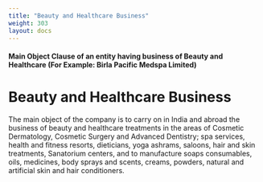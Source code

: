 ```yaml
---
title: "Beauty and Healthcare Business"
weight: 303
layout: docs
---
```

#### Main Object Clause of an entity having business of Beauty and Healthcare (For Example: Birla Pacific Medspa Limited)

# Beauty and Healthcare Business

The main object of the company is to carry on in India and abroad the business of beauty and healthcare treatments in the areas of Cosmetic Dermatology, Cosmetic Surgery and Advanced Dentistry; spa services, health and fitness resorts, dieticians, yoga ashrams, saloons, hair and skin treatments, Sanatorium centers, and to manufacture soaps consumables, oils, medicines, body sprays and scents, creams, powders, natural and artificial skin and hair conditioners.
